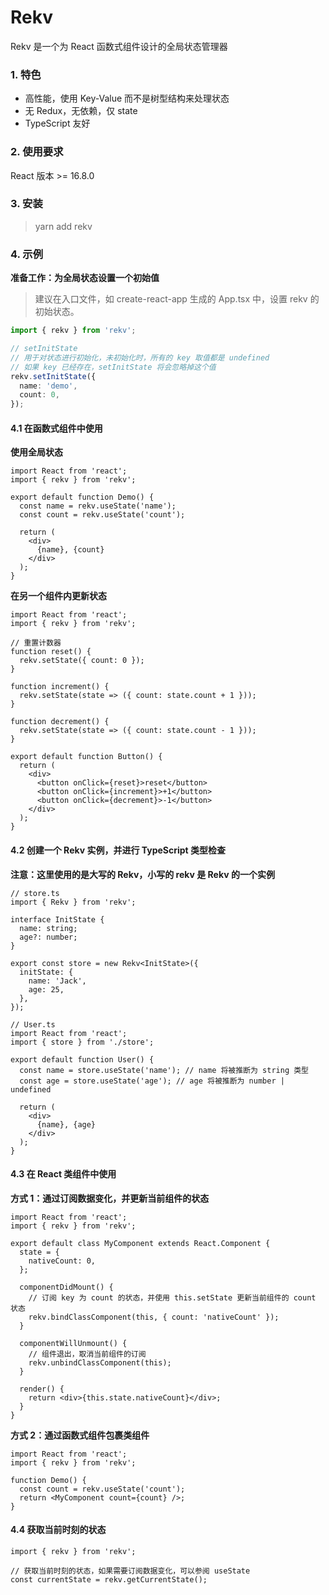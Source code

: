 # Rekv

Rekv 是一个为 React 函数式组件设计的全局状态管理器

### 1. 特色

- 高性能，使用 Key-Value 而不是树型结构来处理状态
- 无 Redux，无依赖，仅 state
- TypeScript 友好

### 2. 使用要求

React 版本 >= 16.8.0

### 3. 安装

> yarn add rekv

### 4. 示例

**准备工作：为全局状态设置一个初始值**

> 建议在入口文件，如 create-react-app 生成的 App.tsx 中，设置 rekv 的初始状态。

```ts
import { rekv } from 'rekv';

// setInitState
// 用于对状态进行初始化，未初始化时，所有的 key 取值都是 undefined
// 如果 key 已经存在，setInitState 将会忽略掉这个值
rekv.setInitState({
  name: 'demo',
  count: 0,
});
```

#### 4.1 在函数式组件中使用

**使用全局状态**

```tsx
import React from 'react';
import { rekv } from 'rekv';

export default function Demo() {
  const name = rekv.useState('name');
  const count = rekv.useState('count');

  return (
    <div>
      {name}, {count}
    </div>
  );
}
```

**在另一个组件内更新状态**

```tsx
import React from 'react';
import { rekv } from 'rekv';

// 重置计数器
function reset() {
  rekv.setState({ count: 0 });
}

function increment() {
  rekv.setState(state => ({ count: state.count + 1 }));
}

function decrement() {
  rekv.setState(state => ({ count: state.count - 1 }));
}

export default function Button() {
  return (
    <div>
      <button onClick={reset}>reset</button>
      <button onClick={increment}>+1</button>
      <button onClick={decrement}>-1</button>
    </div>
  );
}
```

#### 4.2 创建一个 Rekv 实例，并进行 TypeScript 类型检查

**注意：这里使用的是大写的 Rekv，小写的 rekv 是 Rekv 的一个实例**

```tsx
// store.ts
import { Rekv } from 'rekv';

interface InitState {
  name: string;
  age?: number;
}

export const store = new Rekv<InitState>({
  initState: {
    name: 'Jack',
    age: 25,
  },
});
```

```tsx
// User.ts
import React from 'react';
import { store } from './store';

export default function User() {
  const name = store.useState('name'); // name 将被推断为 string 类型
  const age = store.useState('age'); // age 将被推断为 number | undefined

  return (
    <div>
      {name}, {age}
    </div>
  );
}
```

#### 4.3 在 React 类组件中使用

**方式 1：通过订阅数据变化，并更新当前组件的状态**

```tsx
import React from 'react';
import { rekv } from 'rekv';

export default class MyComponent extends React.Component {
  state = {
    nativeCount: 0,
  };

  componentDidMount() {
    // 订阅 key 为 count 的状态，并使用 this.setState 更新当前组件的 count 状态
    rekv.bindClassComponent(this, { count: 'nativeCount' });
  }

  componentWillUnmount() {
    // 组件退出，取消当前组件的订阅
    rekv.unbindClassComponent(this);
  }

  render() {
    return <div>{this.state.nativeCount}</div>;
  }
}
```

**方式 2：通过函数式组件包裹类组件**

```tsx
import React from 'react';
import { rekv } from 'rekv';

function Demo() {
  const count = rekv.useState('count');
  return <MyComponent count={count} />;
}
```

#### 4.4 获取当前时刻的状态

```tsx
import { rekv } from 'rekv';

// 获取当前时刻的状态，如果需要订阅数据变化，可以参阅 useState
const currentState = rekv.getCurrentState();
```
